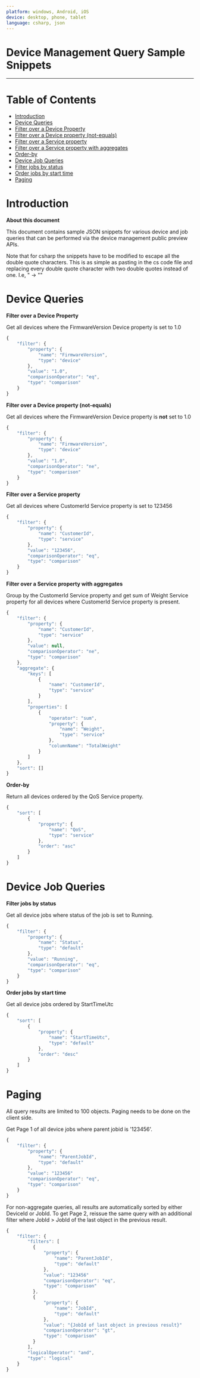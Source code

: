 ```yaml
---
platform: windows, Android, iOS
device: desktop, phone, tablet
language: csharp, json
---
```


Device Management Query Sample Snippets
===
---

# Table of Contents

* [Introduction](#Introduction)
* [Device Queries](#DeviceQueries)
 * [Filter over a Device Property](#device-query-filter-deviceprop)
 * [Filter over a Device property (not-equals)](#device-query-filter-deviceprop-ne)
 * [Filter over a Service property](#device-query-filter-serviceprop)
 * [Filter over a Service property with aggregates](#device-query-filter-serviceprop-aggregates)
 * [Order-by](#device-query-order-by)
* [Device Job Queries](#DeviceJobQueries)
 * [Filter jobs by status](#jobs-query-filter-status)
 * [Order jobs by start time](#jobs-query-orderby)
* [Paging](#Paging)

<a name="Introduction"></a>
# Introduction

**About this document**

This document contains sample JSON snippets for various device and job queries that can be performed via the device management public preview APIs.

Note that for csharp the snippets have to be modified to escape all the double quote characters. This is as simple as pasting in the cs code file and replacing every double quote character with two double quotes instead of one. I.e, " -> ""

<a name="DeviceQueries"></a>
# Device Queries

<a name="device-query-filter-deviceprop"></a>
**Filter over a Device Property**

Get all devices where the FirmwareVersion Device property is set to 1.0

``` js
{
    "filter": {
        "property": {
            "name": "FirmwareVersion",
            "type": "device"
        },
        "value": "1.0",
        "comparisonOperator": "eq",
        "type": "comparison"
    }
}
```

<a name="device-query-filter-deviceprop-ne"></a>
**Filter over a Device property (not-equals)**

Get all devices where the FirmwareVersion Device property is **not** set to 1.0

```js
{
    "filter": {
        "property": {
            "name": "FirmwareVersion",
            "type": "device"
        },
        "value": "1.0",
        "comparisonOperator": "ne",
        "type": "comparison"
    }
}
```

<a name="device-query-filter-serviceprop"></a>
**Filter over a Service property**

Get all devices where CustomerId Service property is set to 123456

```js
{
    "filter": {
        "property": {
            "name": "CustomerId",
            "type": "service"
        },
        "value": "123456",
        "comparisonOperator": "eq",
        "type": "comparison"
    }
}
```

<a name="device-query-filter-serviceprop-aggregates"></a>
**Filter over a Service property with aggregates**

Group by the CustomerId Service property and get sum of Weight Service property for all devices where CustomerId Service property is present.

```js
{
    "filter": {
        "property": {
            "name": "CustomerId",
            "type": "service"
        },
        "value": null,
        "comparisonOperator": "ne",
        "type": "comparison"
    },
    "aggregate": {
        "keys": [
            {
                "name": "CustomerId",
                "type": "service"
            }
        ],
        "properties": [
            {
                "operator": "sum",
                "property": {
                    "name": "Weight",
                    "type": "service"
                },
                "columnName": "TotalWeight"
            }
        ]
    },
    "sort": []
}
```

<a name="device-query-order-by"></a>
**Order-by**

Return all devices ordered by the QoS Service property.

```js
{
    "sort": [
        {
            "property": {
                "name": "QoS",
                "type": "service"
            },
            "order": "asc"
        }
    ]
}
```

<a name="DeviceJobQueries"></a>
# Device Job Queries

<a name="jobs-query-filter-status"></a>
**Filter jobs by status**

Get all device jobs where status of the job is set to Running.

``` js
{
    "filter": {
        "property": {
            "name": "Status",
            "type": "default"
        },
        "value": "Running",
        "comparisonOperator": "eq",
        "type": "comparison"
    }
}
```

<a name="jobs-query-orderby"></a>
**Order jobs by start time**

Get all device jobs ordered by StartTimeUtc

``` js
{
    "sort": [
        {
            "property": {
                "name": "StartTimeUtc",
                "type": "default"
            },
            "order": "desc"
        }
    ]
}
```

<a name="Paging"></a>
# Paging

All query results are limited to 100 objects. Paging needs to be done on the client side.

Get Page 1 of all device jobs where parent jobid is '123456'.

``` js
{
    "filter": {
        "property": {
            "name": "ParentJobId",
            "type": "default"
        },
        "value": "123456"
        "comparisonOperator": "eq",
        "type": "comparison"
    }
}
```

For non-aggregate queries, all results are automatically sorted by either DeviceId or JobId.
To get Page 2, reissue the same query with an additional filter where JobId > JobId of the last object in the previous result.

``` js
{
    "filter": {        
        "filters": [            
          {
              "property": {
                  "name": "ParentJobId",
                  "type": "default"
              },
              "value": "123456"
              "comparisonOperator": "eq",
              "type": "comparison"
          },
          {
              "property": {
                  "name": "JobId",
                  "type": "default"
              },
              "value": "{JobId of last object in previous result}"
              "comparisonOperator": "gt",
              "type": "comparison"
          }
        ],        
        "logicalOperator": "and",
        "type": "logical"
    }
}
```

